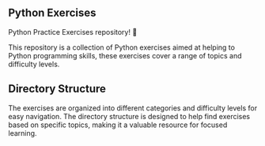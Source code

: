 ## Python Exercises
Python Practice Exercises repository! 🐍

This repository is a collection of Python exercises aimed at helping to Python programming skills, these exercises cover a range of topics and difficulty levels.

## Directory Structure

The exercises are organized into different categories and difficulty levels for easy navigation. The directory structure is designed to help find exercises based on specific topics, making it a valuable resource for focused learning.
